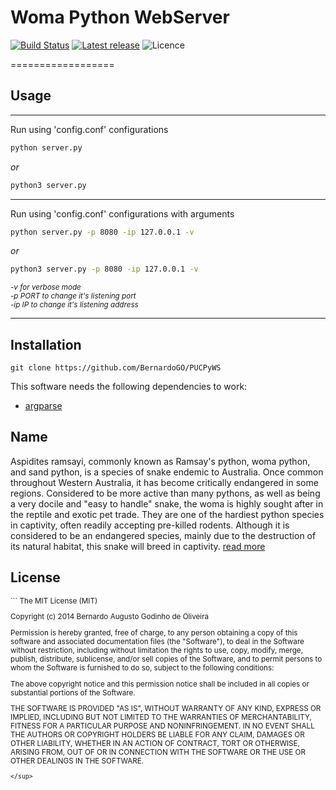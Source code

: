 # Woma Python WebServer

[![Build Status](https://travis-ci.org/BernardoGO/Woma-Python-WebServer.svg?branch=master)](https://travis-ci.org/BernardoGO/Woma-Python-WebServer)
[![Latest release](http://img.shields.io/github/release/bernardogo/Woma-Python-WebServer.svg?style=flat)](https://github.com/bernardogo/Woma-Python-WebServer/releases)
![Licence](https://img.shields.io/badge/licence-MIT-red.svg?style=flat)


==================

## Usage

___
Run using 'config.conf' configurations

```bash 
python server.py
```
_or_
```bash
python3 server.py
``` 
___
Run using 'config.conf' configurations with arguments

```bash
python server.py -p 8080 -ip 127.0.0.1 -v
```
_or_
```bash
python3 server.py -p 8080 -ip 127.0.0.1 -v

``` 
_<sup> -v for verbose mode</sup>_ <br>
_<sup> -p PORT to change it's listening port</sup>_ <br>
_<sup> -ip IP to change it's listening address</sup>_ <br>

___


## Installation

```
git clone https://github.com/BernardoGO/PUCPyWS
```

This software needs the following dependencies to work:
* [argparse](https://pypi.python.org/pypi/argparse)


## Name
Aspidites ramsayi, commonly known as Ramsay's python, woma python, and sand python, is a species of snake endemic to Australia. Once common throughout Western Australia, it has become critically endangered in some regions.
Considered to be more active than many pythons, as well as being a very docile and "easy to handle" snake, the woma is highly sought after in the reptile and exotic pet trade. They are one of the hardiest python species in captivity, often readily accepting pre-killed rodents. Although it is considered to be an endangered species, mainly due to the destruction of its natural habitat, this snake will breed in captivity. [read more](http://en.wikipedia.org/wiki/Aspidites_ramsayi)

License
-------
<sup>
```
The MIT License (MIT)

Copyright (c) 2014 Bernardo Augusto Godinho de Oliveira

Permission is hereby granted, free of charge, to any person obtaining a copy
of this software and associated documentation files (the "Software"), to deal
in the Software without restriction, including without limitation the rights
to use, copy, modify, merge, publish, distribute, sublicense, and/or sell
copies of the Software, and to permit persons to whom the Software is
furnished to do so, subject to the following conditions:

The above copyright notice and this permission notice shall be included in all
copies or substantial portions of the Software.

THE SOFTWARE IS PROVIDED "AS IS", WITHOUT WARRANTY OF ANY KIND, EXPRESS OR
IMPLIED, INCLUDING BUT NOT LIMITED TO THE WARRANTIES OF MERCHANTABILITY,
FITNESS FOR A PARTICULAR PURPOSE AND NONINFRINGEMENT. IN NO EVENT SHALL THE
AUTHORS OR COPYRIGHT HOLDERS BE LIABLE FOR ANY CLAIM, DAMAGES OR OTHER
LIABILITY, WHETHER IN AN ACTION OF CONTRACT, TORT OR OTHERWISE, ARISING FROM,
OUT OF OR IN CONNECTION WITH THE SOFTWARE OR THE USE OR OTHER DEALINGS IN THE
SOFTWARE.
```
</sup>
